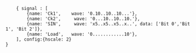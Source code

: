 <pre>
    <code class="wavedrom">
    { signal : [
        {name: 'Ck1',    wave: '0.10..10..10...'},
        {name: 'Ck2',     wave: '0...10..10..10.'},
        {name: 'SIN',     wave: 'x5..x5..x5..x..', data: ['Bit 0','Bit 1', 'Bit 2']},
        {name: 'Load',   wave: '0............10'},
    ], config:{hscale: 2}
}
    </code>
</pre>